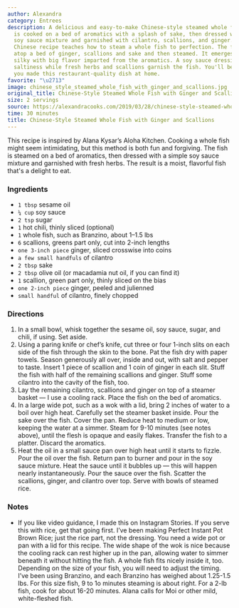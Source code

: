 ```yaml
---
author: Alexandra
category: Entrees
description: A delicious and easy-to-make Chinese-style steamed whole fish. The fish
  is cooked on a bed of aromatics with a splash of sake, then dressed with a simple
  soy sauce mixture and garnished with cilantro, scallions, and ginger. This easy
  Chinese recipe teaches how to steam a whole fish to perfection. The fish is placed
  atop a bed of ginger, scallions and sake and then steamed. It emerges moist and
  silky with big flavor imparted from the aromatics. A soy sauce dressing provides
  saltiness while fresh herbs and scallions garnish the fish. You'll be impressed
  you made this restaurant-quality dish at home.
favorite: "\u2713"
image: chinese_style_steamed_whole_fish_with_ginger_and_scallions.jpg
original_title: Chinese-Style Steamed Whole Fish with Ginger and Scallions
size: 2 servings
source: https://alexandracooks.com/2019/03/28/chinese-style-steamed-whole-fish-with-ginger-and-scallions/
time: 30 minutes
title: Chinese-Style Steamed Whole Fish with Ginger and Scallions
---
```

This recipe is inspired by Alana Kysar’s Aloha Kitchen. Cooking a whole fish might seem intimidating, but this method is both fun and forgiving. The fish is steamed on a bed of aromatics, then dressed with a simple soy sauce mixture and garnished with fresh herbs. The result is a moist, flavorful fish that's a delight to eat.

### Ingredients

* `1 tbsp` sesame oil
* `¼ cup` soy sauce
* `2 tsp` sugar
* `1` hot chili, thinly sliced (optional)
* `1` whole fish, such as Branzino, about 1–1.5 lbs
* `6` scallions, greens part only, cut into 2-inch lengths
* `one 3-inch piece` ginger, sliced crosswise into coins
* `a few small handfuls` of cilantro
* `2 tbsp` sake
* `2 tbsp` olive oil (or macadamia nut oil, if you can find it)
* `1` scallion, green part only, thinly sliced on the bias
* `one 2-inch piece` ginger, peeled and julienned
* `small handful` of cilantro, finely chopped

### Directions

1. In a small bowl, whisk together the sesame oil, soy sauce, sugar, and chili, if using. Set aside.
2. Using a paring knife or chef’s knife, cut three or four 1-inch slits on each side of the fish through the skin to the bone. Pat the fish dry with paper towels. Season generously all over, inside and out, with salt and pepper to taste. Insert 1 piece of scallion and 1 coin of ginger in each slit. Stuff the fish with half of the remaining scallions and ginger. Stuff some cilantro into the cavity of the fish, too.
3. Lay the remaining cilantro, scallions and ginger on top of a steamer basket — I use a cooling rack. Place the fish on the bed of aromatics.
4. In a large wide pot, such as a wok with a lid, bring 2 inches of water to a boil over high heat. Carefully set the steamer basket inside. Pour the sake over the fish. Cover the pan. Reduce heat to medium or low, keeping the water at a simmer. Steam for 9-10 minutes (see notes above), until the flesh is opaque and easily flakes. Transfer the fish to a platter. Discard the aromatics.
5. Heat the oil in a small sauce pan over high heat until it starts to fizzle. Pour the oil over the fish. Return pan to burner and pour in the soy sauce mixture. Heat the sauce until it bubbles up — this will happen nearly instantaneously. Pour the sauce over the fish. Scatter the scallions, ginger, and cilantro over top. Serve with bowls of steamed rice.

### Notes

- If you like video guidance, I made this on Instagram Stories. If you serve this with rice, get that going first. I’ve been making Perfect Instant Pot Brown Rice; just the rice part, not the dressing. You need a wide pot or pan with a lid for this recipe. The wide shape of the wok is nice because the cooling rack can rest higher up in the pan, allowing water to simmer beneath it without hitting the fish. A whole fish fits nicely inside it, too. Depending on the size of your fish, you will need to adjust the timing. I’ve been using Branzino, and each Branzino has weighed about 1.25-1.5 lbs. For this size fish, 9 to 1o minutes steaming is about right. For a 2-lb fish, cook for about 16-20 minutes. Alana calls for Moi or other mild, white-fleshed fish.